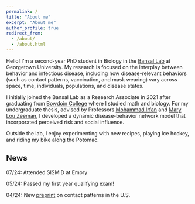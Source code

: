 ```yaml
---
permalink: /
title: "About me"
excerpt: "About me"
author_profile: true
redirect_from: 
  - /about/
  - /about.html
---
```


Hello! I'm a second-year PhD student in Biology in the <a href='http://bansallab.com/'>Bansal Lab</a> at Georgetown University. My research is focused on the interplay between behavior and infectious disease, including how disease-relevant behaviors (such as contact patterns, vaccination, and mask wearing) vary across space, time, individuals, populations, and disease states.  

I initially joined the Bansal Lab as a Research Associate in 2021 after graduating from <a href='https://www.bowdoin.edu/'>Bowdoin College</a> where I studied math and biology. For my undergraduate thesis, advised by Professors <a href="http://www.bowdoin.edu/~mirfan/">Mohammad Irfan</a> and <a href="https://www.bowdoin.edu/profiles/faculty/mlzeeman/">Mary Lou Zeeman</a>, I developed a dynamic disease-behavior network model that incorporated perceived risk and social influence.

Outside the lab, I enjoy experimenting with new recipes, playing ice hockey, and riding my bike along the Potomac. 


## News

07/24: Attended SISMID at Emory

05/24: Passed my first year qualifying exam!

04/24: New <a href="https://doi.org/10.1101/2024.04.26.24306450">preprint</a> on contact patterns in the U.S.